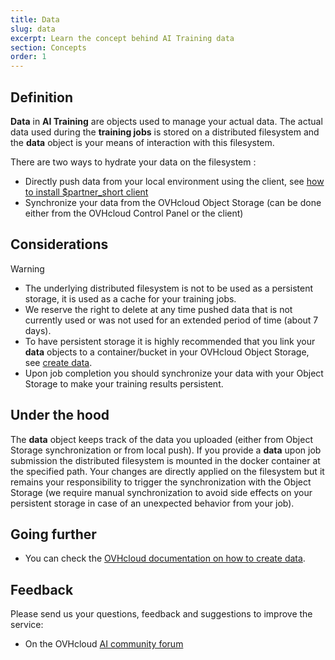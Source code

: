 ```yaml
---
title: Data
slug: data
excerpt: Learn the concept behind AI Training data
section: Concepts
order: 1
---
```

## Definition

**Data** in **AI Training** are objects used to manage your actual data. The actual data used during the **training jobs** is stored on a distributed filesystem and the **data** object is your means of interaction with this filesystem.

There are two ways to hydrate your data on the filesystem :

-   Directly push data from your local environment using the client, see [how to install \$partner\_short client](../install-client)
-   Synchronize your data from the OVHcloud Object Storage (can be done either from the OVHcloud Control Panel or the client)

## Considerations

> [!warning]
> * The underlying distributed filesystem is not to be used as a persistent storage, it is used as a cache for your training jobs.
> * We reserve the right to delete at any time pushed data that is not currently used or was not used for an extended period of time (about 7 days).
> * To have persistent storage it is highly recommended that you link your **data** objects to a container/bucket in your OVHcloud Object Storage, see [create data](../create-data).
> * Upon job completion you should synchronize your data with your Object Storage to make your training results persistent.

## Under the hood

The **data** object keeps track of the data you uploaded (either from Object Storage synchronization or from local push). If you provide a **data** upon job submission the distributed filesystem is mounted in the docker container at the specified path.
Your changes are directly applied on the filesystem but it remains your responsibility to trigger the synchronization with the Object Storage (we require manual synchronization to avoid side effects on your persistent storage in case of an unexpected behavior from your job).

## Going further

-   You can check the [OVHcloud documentation on how to create data](../create-data).

## Feedback

Please send us your questions, feedback and suggestions to improve the service:

-   On the OVHcloud [AI community forum](https://community.ovh.com/c/platform/ai-ml)
